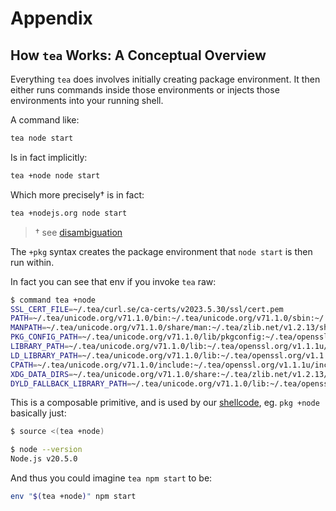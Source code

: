 # Appendix

## How `tea` Works: A Conceptual Overview

Everything `tea` does involves initially creating package environment. It then
either runs commands inside those environments or injects those environments
into your running shell.

A command like:

```sh
tea node start
```

Is in fact implicitly:

```sh
tea +node node start
```

Which more precisely† is in fact:

```sh
tea +nodejs.org node start
```

> † see [disambiguation](tea-cmd.md#disambiguation)

The `+pkg` syntax creates the package environment that `node start` is then
run within.

In fact you can see that env if you invoke `tea` raw:

```sh
$ command tea +node
SSL_CERT_FILE=~/.tea/curl.se/ca-certs/v2023.5.30/ssl/cert.pem
PATH=~/.tea/unicode.org/v71.1.0/bin:~/.tea/unicode.org/v71.1.0/sbin:~/.tea/openssl.org/v1.1.1u/bin:~/.tea/nodejs.org/v20.5.0/bin
MANPATH=~/.tea/unicode.org/v71.1.0/share/man:~/.tea/zlib.net/v1.2.13/share/man:~/.tea/nodejs.org/v20.5.0/share/man:/usr/share/man
PKG_CONFIG_PATH=~/.tea/unicode.org/v71.1.0/lib/pkgconfig:~/.tea/openssl.org/v1.1.1u/lib/pkgconfig:~/.tea/zlib.net/v1.2.13/lib/pkgconfig
LIBRARY_PATH=~/.tea/unicode.org/v71.1.0/lib:~/.tea/openssl.org/v1.1.1u/lib:~/.tea/zlib.net/v1.2.13/lib
LD_LIBRARY_PATH=~/.tea/unicode.org/v71.1.0/lib:~/.tea/openssl.org/v1.1.1u/lib:~/.tea/zlib.net/v1.2.13/lib
CPATH=~/.tea/unicode.org/v71.1.0/include:~/.tea/openssl.org/v1.1.1u/include:~/.tea/zlib.net/v1.2.13/include:~/.tea/nodejs.org/v20.5.0/include
XDG_DATA_DIRS=~/.tea/unicode.org/v71.1.0/share:~/.tea/zlib.net/v1.2.13/share:~/.tea/nodejs.org/v20.5.0/share
DYLD_FALLBACK_LIBRARY_PATH=~/.tea/unicode.org/v71.1.0/lib:~/.tea/openssl.org/v1.1.1u/lib:~/.tea/zlib.net/v1.2.13/lib
```

This is a composable primitive, and is used by our [shellcode](shellcode.md),
eg. `pkg +node` basically just:

```sh
$ source <(tea +node)

$ node --version
Node.js v20.5.0
```

And thus you could imagine `tea npm start` to be:

```sh
env "$(tea +node)" npm start
```
